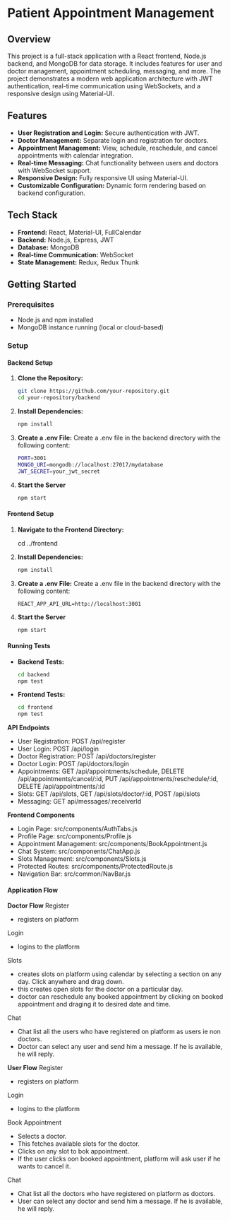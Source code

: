 # Patient Appointment Management

## Overview

This project is a full-stack application with a React frontend, Node.js backend, and MongoDB for data storage. It includes features for user and doctor management, appointment scheduling, messaging, and more. The project demonstrates a modern web application architecture with JWT authentication, real-time communication using WebSockets, and a responsive design using Material-UI.

## Features

- **User Registration and Login:** Secure authentication with JWT.
- **Doctor Management:** Separate login and registration for doctors.
- **Appointment Management:** View, schedule, reschedule, and cancel appointments with calendar integration.
- **Real-time Messaging:** Chat functionality between users and doctors with WebSocket support.
- **Responsive Design:** Fully responsive UI using Material-UI.
- **Customizable Configuration:** Dynamic form rendering based on backend configuration.

## Tech Stack

- **Frontend:** React, Material-UI, FullCalendar
- **Backend:** Node.js, Express, JWT
- **Database:** MongoDB
- **Real-time Communication:** WebSocket
- **State Management:** Redux, Redux Thunk

## Getting Started

### Prerequisites

- Node.js and npm installed
- MongoDB instance running (local or cloud-based)

### Setup

#### Backend Setup

1. **Clone the Repository:**

   ```bash
   git clone https://github.com/your-repository.git
   cd your-repository/backend

2. **Install Dependencies:**

    ```bash
    npm install

3. **Create a .env File:**
    Create a .env file in the backend directory with the following content:

    ```bash
    PORT=3001
    MONGO_URI=mongodb://localhost:27017/mydatabase
    JWT_SECRET=your_jwt_secret  

4. **Start the Server**

    ```bash
    npm start


#### Frontend Setup

1. **Navigate to the Frontend Directory:**

   cd ../frontend

2. **Install Dependencies:**

    ```bash
    npm install

3. **Create a .env File:**
    Create a .env file in the backend directory with the following content:

    ```plaintext
    REACT_APP_API_URL=http://localhost:3001

4. **Start the Server**

    ```bash
    npm start


#### Running Tests

- **Backend Tests:**

    ```bash
    cd backend
    npm test

- **Frontend Tests:**

    ```bash
    cd frontend
    npm test


**API Endpoints**

- User Registration: POST /api/register
- User Login: POST /api/login
- Doctor Registration: POST /api/doctors/register
- Doctor Login: POST /api/doctors/login
- Appointments: GET /api/appointments/schedule, DELETE /api/appointments/cancel/:id, PUT /api/appointments/reschedule/:id, DELETE /api/appointments/:id
- Slots: GET /api/slots, GET /api/slots/doctor/:id, POST /api/slots
- Messaging: GET api/messages/:receiverId

**Frontend Components**

- Login Page: src/components/AuthTabs.js
- Profile Page: src/components/Profile.js
- Appointment Management: src/components/BookAppointment.js
- Chat System: src/components/ChatApp.js
- Slots Management: src/components/Slots.js
- Protected Routes: src/components/ProtectedRoute.js
- Navigation Bar: src/common/NavBar.js


#### Application Flow

**Doctor Flow**
Register
- registers on platform

Login
- logins to the platform

Slots
- creates slots on platform using calendar by selecting a section on any day. Click anywhere and drag down.
- this creates open slots for the doctor on a particular day.
- doctor can reschedule any booked appointment by clicking on booked appointment and draging it to desired date and time.

Chat
- Chat list all the users who have registered on platform as users ie non doctors.
- Doctor can select any user and send him a message. If he is available, he will reply.


**User Flow**
Register
- registers on platform

Login
- logins to the platform

Book Appointment
- Selects a doctor.
- This fetches available slots for the doctor.
- Clicks on any slot to bok appointment.
- If the user clicks oon booked appointment, platform will ask user if he wants to cancel it.

Chat
- Chat list all the doctors who have registered on platform as doctors.
- User can select any doctor and send him a message. If he is available, he will reply.







